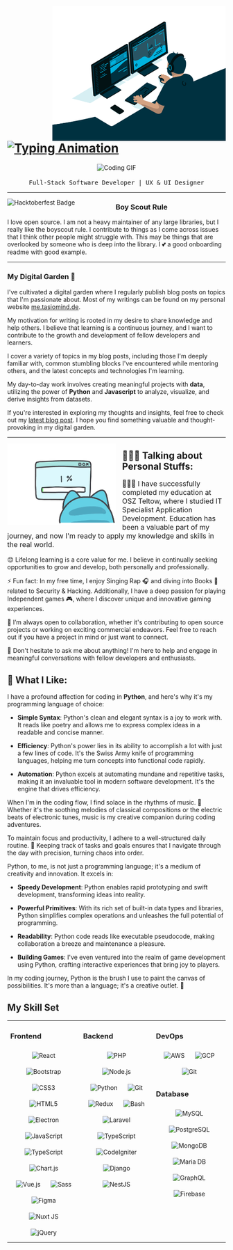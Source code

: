 <div class="profile-header">
  <img src="code.gif" alt="Coding GIF" align="right" width="400" height="310" />
  <h1>
    <a href="https://git.io/typing-svg">
      <img src="https://readme-typing-svg.herokuapp.com/?lines=Hello,+World!;My+name+is+Aland+Mariwan.;Welcome+to+my+profile!&center=true&size=27" alt="Typing Animation" />
    </a>
  </h1>
</div>

<div class="profile-info">
  <p align="center">
    <img src="https://user-images.githubusercontent.com/5679180/79618120-0daffb80-80be-11ea-819e-d2b0fa904d07.gif" alt="Coding GIF" width="27px" />
    <br /><br />
    <samp>
      Full-Stack Software Developer | UX & UI Designer
      <br />
    </samp>
  </p>
</div>

---

<div class="hacktoberfest-badge">
  <img width="250" align="left" src="https://lazywinadmin.com/images/2019/2019-09-29-hacktoberfest_powershell/hacktoberfest2019medium.png" alt="Hacktoberfest Badge" />
</div>

 
### Boy Scout Rule

I love open source.  I am not a heavy maintainer of any large libraries, but I really like the boyscout rule.  I contribute to things as I come across issues that I think other people might struggle with.  This may be things that are overlooked by someone who is deep into the library.  I 💕 a good onboarding readme with good example.

 ---


### My Digital Garden 🌱

I've cultivated a digital garden where I regularly publish blog posts on topics that I'm passionate about. Most of my writings can be found on my personal website [me.tasiomind.de](https://me.tasiomind.de).

My motivation for writing is rooted in my desire to share knowledge and help others. I believe that learning is a continuous journey, and I want to contribute to the growth and development of fellow developers and learners.

I cover a variety of topics in my blog posts, including those I'm deeply familiar with, common stumbling blocks I've encountered while mentoring others, and the latest concepts and technologies I'm learning. 

My day-to-day work involves creating meaningful projects with **data**, utilizing the power of **Python** and **Javascript** to analyze, visualize, and derive insights from datasets.

If you're interested in exploring my thoughts and insights, feel free to check out my [latest blog post](https://blog.tasiomind.de). I hope you find something valuable and thought-provoking in my digital garden.


 ---
 
<div>
  <img align='left' style="margin-right:15px" src="error.gif" width="250">
</div>

<h2>👨🏽‍💻 Talking about Personal Stuffs:</h2>

<p style="font-size:16px">
  👨🏻‍🎓 I have successfully completed my education at OSZ Teltow, where I studied IT Specialist Application Development. Education has been a valuable part of my journey, and now I'm ready to apply my knowledge and skills in the real world.

  😊 Lifelong learning is a core value for me. I believe in continually seeking opportunities to grow and develop, both personally and professionally.

  ⚡ Fun fact: In my free time, I enjoy Singing Rap 🎧 and diving into Books 📕 related to Security & Hacking. Additionally, I have a deep passion for playing Independent games 🎮, where I discover unique and innovative gaming experiences.

  👯 I’m always open to collaboration, whether it's contributing to open source projects or working on exciting commercial endeavors. Feel free to reach out if you have a project in mind or just want to connect.

  💬 Don't hesitate to ask me about anything! I'm here to help and engage in meaningful conversations with fellow developers and enthusiasts.
</p>

## 🚀 What I Like:

I have a profound affection for coding in **Python**, and here's why it's my programming language of choice:

* **Simple Syntax**: Python's clean and elegant syntax is a joy to work with. It reads like poetry and allows me to express complex ideas in a readable and concise manner.

* **Efficiency**: Python's power lies in its ability to accomplish a lot with just a few lines of code. It's the Swiss Army knife of programming languages, helping me turn concepts into functional code rapidly.

* **Automation**: Python excels at automating mundane and repetitive tasks, making it an invaluable tool in modern software development. It's the engine that drives efficiency.

When I'm in the coding flow, I find solace in the rhythms of music. 🎵 Whether it's the soothing melodies of classical compositions or the electric beats of electronic tunes, music is my creative companion during coding adventures.

To maintain focus and productivity, I adhere to a well-structured daily routine. 📝 Keeping track of tasks and goals ensures that I navigate through the day with precision, turning chaos into order.

Python, to me, is not just a programming language; it's a medium of creativity and innovation. It excels in:

* **Speedy Development**: Python enables rapid prototyping and swift development, transforming ideas into reality.

* **Powerful Primitives**: With its rich set of built-in data types and libraries, Python simplifies complex operations and unleashes the full potential of programming.

* **Readability**: Python code reads like executable pseudocode, making collaboration a breeze and maintenance a pleasure.

* **Building Games**: I've even ventured into the realm of game development using Python, crafting interactive experiences that bring joy to players.

In my coding journey, Python is the brush I use to paint the canvas of possibilities. It's more than a language; it's a creative outlet. 🎨


<!--
🏆 Github Status

  <a><img alt="Aland Mariwan Github Stats" src="https://github-readme-stats.vercel.app/api/?username=amariwan&show_icons=true&include_all_commits=true&count_private=true&theme=react&hide_border=true&bg_color=1F222E&title_color=F85D7F&icon_color=F8D866" height="192px"/></a>
  <a href="https://github.com/anuraghazra/github-readme-stats"><img alt="Aland Mariwan's Top Languages" src="https://github-readme-stats.vercel.app/api/top-langs/?username=amariwan&langs_count=8&layout=compact&theme=react&hide_border=true&bg_color=1F222E&title_color=F85D7F&icon_color=F8D866&hide=Jupyter%20Notebook" height="192px"/></a>
  <br/>
  <img src="https://github-profile-trophy.vercel.app/?username=amariwan&theme=nord&no-frame=false&no-bg=true&margin-w=4"/>
  <br/>
  <b>Note:</b> Top languages is only a metric of the languages my public code consists of and doesn't reflect experience or skill level.
    
## Visitors*
![Visitor Count](https://komarev.com/ghpvc/?username=amariwan&color=grey)
  -->
## My Skill Set  
<table><tr><td valign="top" width="33%">

### Frontend  
<div align="center">  
<img style="margin: 10px" src="https://profilinator.rishav.dev/skills-assets/react-original-wordmark.svg" alt="React" height="50" />  
<img style="margin: 10px" src="https://profilinator.rishav.dev/skills-assets/bootstrap-plain.svg" alt="Bootstrap" height="50" />  
<img style="margin: 10px" src="https://profilinator.rishav.dev/skills-assets/css3-original-wordmark.svg" alt="CSS3" height="50" />  
<img style="margin: 10px" src="https://profilinator.rishav.dev/skills-assets/html5-original-wordmark.svg" alt="HTML5" height="50" />  
<img style="margin: 10px" src="https://profilinator.rishav.dev/skills-assets/electron-original.svg" alt="Electron" height="50" />  
<img style="margin: 10px" src="https://profilinator.rishav.dev/skills-assets/javascript-original.svg" alt="JavaScript" height="50" />  
<img style="margin: 10px" src="https://profilinator.rishav.dev/skills-assets/typescript-original.svg" alt="TypeScript" height="50" />  
<img style="margin: 10px" src="https://profilinator.rishav.dev/skills-assets/logo-title.svg" alt="Chart.js" height="50" />  
<img style="margin: 10px" src="https://profilinator.rishav.dev/skills-assets/vuejs-original-wordmark.svg" alt="Vue.js" height="50" />  
<img style="margin: 10px" src="https://profilinator.rishav.dev/skills-assets/sass-original.svg" alt="Sass" height="50" />  
<img style="margin: 10px" src="https://profilinator.rishav.dev/skills-assets/figma-icon.svg" alt="Figma" height="50" />  
<img style="margin: 10px" src="https://profilinator.rishav.dev/skills-assets/nuxt.png" alt="Nuxt JS" height="50" />  
<img style="margin: 10px" src="https://profilinator.rishav.dev/skills-assets/jquery.png" alt="jQuery" height="50" />  
</div>

</td><td valign="top" width="33%">

### Backend  
<div align="center">   
<img style="margin: 10px" src="https://profilinator.rishav.dev/skills-assets/php-original.svg" alt="PHP" height="50" />  
<img style="margin: 10px" src="https://profilinator.rishav.dev/skills-assets/nodejs-original-wordmark.svg" alt="Node.js" height="50" />  
<img style="margin: 10px" src="https://profilinator.rishav.dev/skills-assets/python-original.svg" alt="Python" height="50" />  
<img style="margin: 10px" src="https://profilinator.rishav.dev/skills-assets/git-scm-icon.svg" alt="Git" height="50" />  
<img style="margin: 10px" src="https://profilinator.rishav.dev/skills-assets/redux-original.svg" alt="Redux" height="50" />  
<img style="margin: 10px" src="https://profilinator.rishav.dev/skills-assets/gnu_bash-icon.svg" alt="Bash" height="50" />  
<img style="margin: 10px" src="https://profilinator.rishav.dev/skills-assets/laravel-plain-wordmark.svg" alt="Laravel" height="50" />  
<img style="margin: 10px" src="https://profilinator.rishav.dev/skills-assets/typescript-original.svg" alt="TypeScript" height="50" />  
<img style="margin: 10px" src="https://profilinator.rishav.dev/skills-assets/codeigniter.svg" alt="CodeIgniter" height="50" />  
<img style="margin: 10px" src="https://profilinator.rishav.dev/skills-assets/django-original.svg" alt="Django" height="50" />  
<img style="margin: 10px" src="https://profilinator.rishav.dev/skills-assets/nestjs.svg" alt="NestJS" height="50" />
</div>

</td><td valign="top" width="33%">
  
### DevOps  
<div align="center">  
<img style="margin: 10px" src="https://profilinator.rishav.dev/skills-assets/amazonwebservices-original-wordmark.svg" alt="AWS" height="50" />  
<img style="margin: 10px" src="https://profilinator.rishav.dev/skills-assets/google_cloud-icon.svg" alt="GCP" height="50" />  
<img style="margin: 10px" src="https://profilinator.rishav.dev/skills-assets/git-scm-icon.svg" alt="Git" height="50" />  
</div>  

### Database  
<div align="center">  
<img style="margin: 10px" src="https://profilinator.rishav.dev/skills-assets/mysql-original-wordmark.svg" alt="MySQL" height="50" />  
<img style="margin: 10px" src="https://profilinator.rishav.dev/skills-assets/postgresql-original-wordmark.svg" alt="PostgreSQL" height="50" />  
<img style="margin: 10px" src="https://profilinator.rishav.dev/skills-assets/mongodb-original-wordmark.svg" alt="MongoDB" height="50" />  
<img style="margin: 10px" src="https://profilinator.rishav.dev/skills-assets/mariadb.png" alt="Maria DB" height="50" />  
<img style="margin: 10px" src="https://profilinator.rishav.dev/skills-assets/graphql.png" alt="GraphQL" height="50" />  
<img style="margin: 10px" src="https://profilinator.rishav.dev/skills-assets/firebase.png" alt="Firebase" height="50" />  
</div>

</td></tr></table> 


